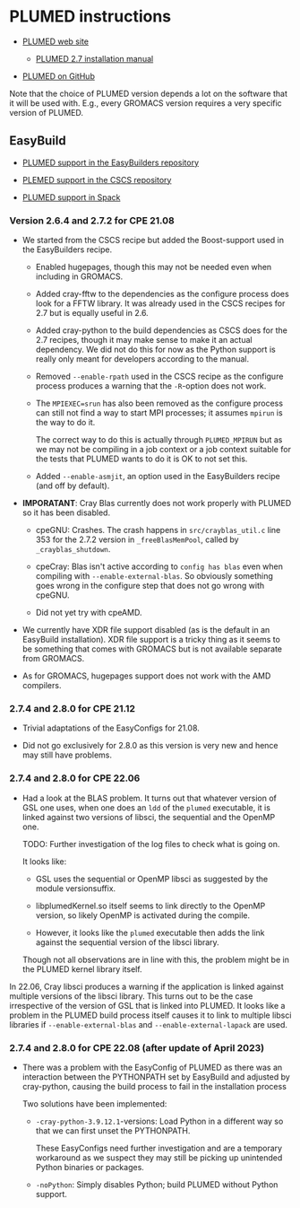 # PLUMED instructions

  * [PLUMED web site](https://www.plumed.org/)

      * [PLUMED 2.7 installation manual](https://www.plumed.org/doc-v2.7/user-doc/manual.pdf)

  * [PLUMED on GitHub](https://github.com/plumed/plumed2)


Note that the choice of PLUMED version depends a lot on the software that it will be
used with. E.g., every GROMACS version requires a very specific version of PLUMED.



## EasyBuild

  * [PLUMED support in the EasyBuilders repository](https://github.com/easybuilders/easybuild-easyconfigs/tree/develop/easybuild/easyconfigs/p/PLUMED)

  * [PLEMED support in the CSCS repository](https://github.com/eth-cscs/production/tree/master/easybuild/easyconfigs/p/PLUMED)

  * [PLUMED support in Spack](https://github.com/spack/spack/tree/develop/var/spack/repos/builtin/packages/plumed)


### Version 2.6.4 and 2.7.2 for CPE 21.08

  * We started from the CSCS recipe but added the Boost-support used in the EasyBuilders
    recipe.

      * Enabled hugepages, though this may not be needed even when including in GROMACS.

      * Added cray-fftw to the dependencies as the configure process does look for
        a FFTW library. It was already used in the CSCS recipes for 2.7 but is
        equally useful in 2.6.

      * Added cray-python to the build dependencies as CSCS does for the 2.7 recipes,
        though it may make sense to make it an actual dependency. We did not do this
        for now as the Python support is really only meant for developers according
        to the manual.

      * Removed ``--enable-rpath`` used in the CSCS recipe as the configure process produces
        a warning that the ``-R``-option does not work.

      * The ``MPIEXEC=srun`` has also been removed as the configure process can still not
        find a way to start MPI processes; it assumes ``mpirun`` is the way to do it.

        The correct way to do this is actually through ``PLUMED_MPIRUN`` but as we may not
        be compiling in a job context or a job context suitable for the tests that PLUMED
        wants to do it is OK to not set this.

      * Added ``--enable-asmjit``, an option used in the EasyBuilders recipe (and off
        by default).

  * **IMPORATANT**: Cray Blas currently does not work properly with PLUMED so it has
    been disabled.

      * cpeGNU: Crashes. The crash happens in ``src/crayblas_util.c`` line 353 for
        the 2.7.2 version in ``_freeBlasMemPool``, called by ``_crayblas_shutdown``.

      * cpeCray: Blas isn't active according to ``config has blas`` even when compiling
        with ``--enable-external-blas``. So obviously something goes wrong in the configure
        step that does not go wrong with cpeGNU.

      * Did not yet try with cpeAMD.

  * We currently have XDR file support disabled (as is the default in an EasyBuild
    installation). XDR file support is a tricky thing as it seems to be something that
    comes with GROMACS but is not available separate from GROMACS.

  * As for GROMACS, hugepages support does not work with the AMD compilers.
  
  
### 2.7.4 and 2.8.0 for CPE 21.12

  * Trivial adaptations of the EasyConfigs for 21.08.
  
  * Did not go exclusively for 2.8.0 as this version is very new and hence may still 
    have problems.
    
### 2.7.4 and 2.8.0 for CPE 22.06

  * Had a look at the BLAS problem. It turns out that whatever version of GSL one uses,
    when one does an `ldd` of the `plumed` executable, it is linked against two versions
    of libsci, the sequential and the OpenMP one. 
    
    TODO: Further investigation of the log files to check what is going on.
    
    It looks like:
    
      * GSL uses the sequential or OpenMP libsci as suggested by the module versionsuffix.
      
      * libplumedKernel.so itself seems to link directly to the OpenMP version, so 
        likely OpenMP is activated during the compile.
        
      * However, it looks like the `plumed` executable then adds the link against the
        sequential version of the libsci library.
        
    Though not all observations are in line with this, the problem might be in the 
    PLUMED kernel library itself.

In 22.06, Cray libsci produces a warning if the application is linked against multiple 
versions of the libsci library. This turns out to be the case irrespective of the 
version of GSL that is linked into PLUMED. It looks like a problem in the PLUMED build
process itself causes it to link to multiple libsci libraries if `--enable-external-blas`
and `--enable-external-lapack` are used.

### 2.7.4 and 2.8.0 for CPE 22.08 (after update of April 2023)

  * There was a problem with the EasyConfig of PLUMED as there was an interaction between
    the PYTHONPATH set by EasyBuild and adjusted by cray-python, causing the build process
    to fail in the installation process
    
    Two solutions have been implemented:
    
      * `-cray-python-3.9.12.1`-versions: Load Python in a different way so that we 
        can first unset the PYTHONPATH.
        
        These EasyConfigs need further investigation and are a temporary workaround as we
        suspect they may still be picking up unintended Python binaries or packages.
        
      * `-noPython`: Simply disables Python; build PLUMED without Python support.



